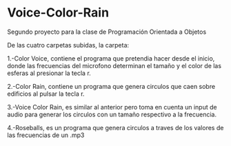 # Voice-Color-Rain
Segundo proyecto para la clase de Programación Orientada a Objetos

De las cuatro carpetas subidas, la carpeta:

1.-Color Voice, contiene el programa que pretendia hacer desde el inicio, donde las frecuencias del microfono determinan el tamaño y el color de las esferas al presionar la tecla r. 

2.-Color Rain, contiene un programa que genera circulos que caen sobre edificios al pulsar la tecla r.

3.-Voice Color Rain, es similar al anterior pero toma en cuenta un input de audio para generar los circulos con un tamaño respectivo a la frecuencia. 

4.-Roseballs, es un programa que genera circulos a traves de los valores de las frecuencias de un .mp3
